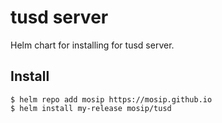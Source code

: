 # tusd server

Helm chart for installing for tusd server.

## Install

```console
$ helm repo add mosip https://mosip.github.io
$ helm install my-release mosip/tusd
```

